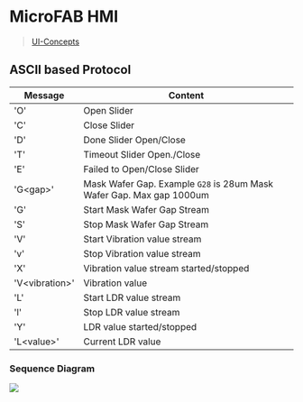 # MicroFAB HMI

> [UI-Concepts](https://microfabricator-hmi.vercel.app)

## ASCII based Protocol

| Message | Content |
| --- | --- |
| 'O' | Open Slider |
| 'C' | Close Slider |
| 'D' | Done Slider Open/Close |
| 'T' | Timeout Slider Open./Close |
| 'E' | Failed to Open/Close Slider |
| 'G\<gap\>' | Mask Wafer Gap. Example `G28` is 28um Mask Wafer Gap. Max gap 1000um |
| 'G' | Start Mask Wafer Gap Stream |
| 'S' | Stop Mask Wafer Gap Stream |
| 'V' | Start Vibration value stream |
| 'v' | Stop Vibration value stream |
| 'X' | Vibration value stream started/stopped |
| 'V\<vibration\>' | Vibration value |
| 'L'| Start LDR value stream |
| 'l' | Stop LDR value stream |
| 'Y' | LDR value started/stopped |
| 'L\<value\>' | Current LDR value |


### Sequence Diagram
[![](https://mermaid.ink/img/pako:eNqFkU1vgzAMhv9KlBPVinaPpl4AcepaDVU7AAeLuDQqJMyEfajqf19oYOtUVfMpsR_H7xufeGUkcsF7fBtQVxgrqAnaQjMX0XYXrlYP62gn2KZDHWwW7JFFjekxiBYsa5RE8qhjRjQm9Y4kWGqsCT4XvuaTrhxeXnpBqA4or_tCN0mw2GgM4nFEQmQoT0rP3IrJLJBla-iP7BX2SC5BCG2eln_UJHp0RzPvIaVrNhXY1vTKKqN9V2NMxzrTNP46xgSGP-Kf8eNO9zzXoRc3V-pS6PL0qYZuNelDLX9NuYbJlBt_6ykr__2pIJl-mi95i9SCkm6lpzFXcHvAFgsu3FECHQte6LPjYLAm-9IVF5YGXPKhk2Dn9XOxh6bH8zeji6VJ?type=png)](https://mermaid.live/edit#pako:eNqFkU1vgzAMhv9KlBPVinaPpl4AcepaDVU7AAeLuDQqJMyEfajqf19oYOtUVfMpsR_H7xufeGUkcsF7fBtQVxgrqAnaQjMX0XYXrlYP62gn2KZDHWwW7JFFjekxiBYsa5RE8qhjRjQm9Y4kWGqsCT4XvuaTrhxeXnpBqA4or_tCN0mw2GgM4nFEQmQoT0rP3IrJLJBla-iP7BX2SC5BCG2eln_UJHp0RzPvIaVrNhXY1vTKKqN9V2NMxzrTNP46xgSGP-Kf8eNO9zzXoRc3V-pS6PL0qYZuNelDLX9NuYbJlBt_6ykr__2pIJl-mi95i9SCkm6lpzFXcHvAFgsu3FECHQte6LPjYLAm-9IVF5YGXPKhk2Dn9XOxh6bH8zeji6VJ)
